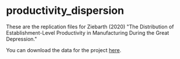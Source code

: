 # productivity_dispersion
These are the replication files for Ziebarth (2020) "The Distribution of Establishment-Level Productivity in Manufacturing During the Great Depression."

You can download the data for the project [here](https://www.dropbox.com/sh/agvda1uyo4d4mq1/AADhMM2Yo_ijVQATn3gb1wFLa?dl=0).
